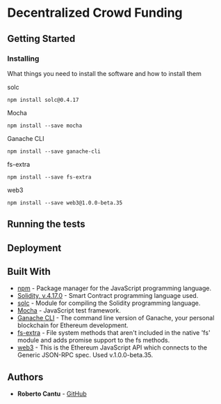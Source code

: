 # Decentralized Crowd Funding



## Getting Started



### Installing

What things you need to install the software and how to install them


solc

```
npm install solc@0.4.17
```

Mocha

```
npm install --save mocha
```
Ganache CLI

```
npm install --save ganache-cli
```
fs-extra

```
npm install --save fs-extra
```
web3

```
npm install --save web3@1.0.0-beta.35
```

## Running the tests



## Deployment



## Built With

* [npm](https://www.npmjs.com/) - Package manager for the JavaScript programming language.
* [Solidity, v.4.17.0](https://solidity.readthedocs.io/en/v0.4.17/) - Smart Contract programming language used.
* [solc](https://github.com/ethereum/solc-js) - Module for compiling the Solidity programming language.
* [Mocha](https://mochajs.org/) - JavaScript test framework.
* [Ganache CLI](https://www.npmjs.com/package/ganache-cli) - The command line version of Ganache, your personal blockchain for Ethereum development.
* [fs-extra](https://github.com/jprichardson/node-fs-extra) - File system methods that aren't included in the native 'fs' module and adds promise support to the fs methods.
* [web3](https://github.com/ethereum/web3.js/) - This is the Ethereum JavaScript API which connects to the Generic JSON-RPC spec. Used v.1.0.0-beta.35.

## Authors

* **Roberto Cantu**  - [GitHub](https://github.com/RCantu92)